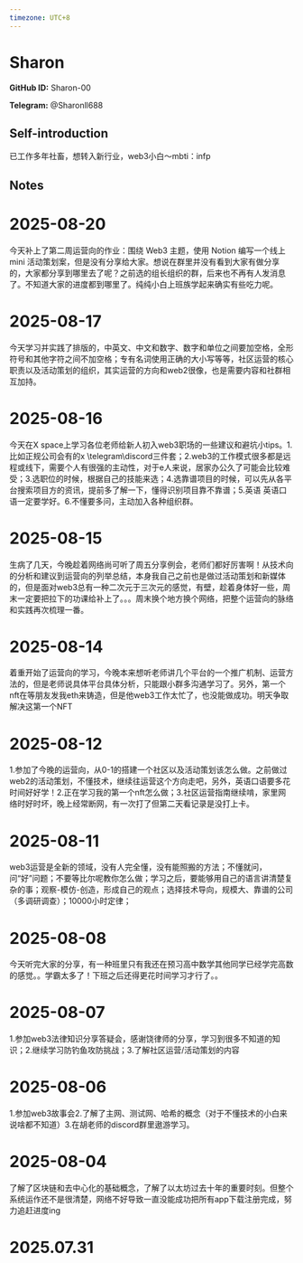 ```yaml
---
timezone: UTC+8
---
```


# Sharon

**GitHub ID:** Sharon-00

**Telegram:** @Sharonll688

## Self-introduction

已工作多年社畜，想转入新行业，web3小白～mbti：infp

## Notes

<!-- Content_START -->
# 2025-08-20

今天补上了第二周运营向的作业：围绕 Web3 主题，使用 Notion 编写一个线上 mini 活动策划案，但是没有分享给大家。想说在群里并没有看到大家有做分享的，大家都分享到哪里去了呢？之前选的组长组织的群，后来也不再有人发消息了。不知道大家的进度都到哪里了。纯纯小白上班族学起来确实有些吃力呢。

# 2025-08-17

今天学习并实践了排版的，中英文、中文和数字、数字和单位之间要加空格，全形符号和其他字符之间不加空格；专有名词使用正确的大小写等等，社区运营的核心职责以及活动策划的组织，其实运营的方向和web2很像，也是需要内容和社群相互加持。

# 2025-08-16

今天在X space上学习各位老师给新人初入web3职场的一些建议和避坑小tips。1.比如正规公司会有的x \telegram\discord三件套；2.web3的工作模式很多都是远程或线下，需要个人有很强的主动性，对于e人来说，居家办公久了可能会比较难受；3.选职位的时候，根据自己的技能来选；4.选靠谱项目的时候，可以先从各平台搜索项目方的资讯，提前多了解一下，懂得识别项目靠不靠谱；5.英语 英语口语一定要学好。6.不懂要多问，主动加入各种组织群。

# 2025-08-15

生病了几天，今晚趁着网络尚可听了周五分享例会，老师们都好厉害啊！从技术向的分析和建议到运营向的列举总结，本身我自己之前也是做过活动策划和新媒体的，但是面对web3总有一种二次元于三次元的感觉，有壁，趁着身体好一些，周末一定要把拉下的功课给补上了。。。周末换个地方换个网络，把整个运营向的脉络和实践再次梳理一番。

# 2025-08-14

着重开始了运营向的学习，今晚本来想听老师讲几个平台的一个推广机制、运营方法的，但是老师说具体平台具体分析，只能跟小群多沟通学习了。另外，第一个nft在等朋友发我eth来铸造，但是他web3工作太忙了，也没能做成功。明天争取解决这第一个NFT

# 2025-08-12

1.参加了今晚的运营向，从0-1的搭建一个社区以及活动策划该怎么做。之前做过web2的活动策划，不懂技术，继续往运营这个方向走吧，另外，英语口语要多花时间好好学！2.正在学习我的第一个nft怎么做；3.社区运营指南继续啃，家里网络时好时坏，晚上经常断网，有一次打了但第二天看记录是没打上卡。

# 2025-08-11

web3运营是全新的领域，没有人完全懂，没有能照搬的方法；不懂就问，问“好”问题；不要等比尔呢教你怎么做；学习之后，要能够用自己的语言讲清楚复杂的事；观察-模仿-创造，形成自己的观点；选择技术导向，规模大、靠谱的公司（多调研调查）；10000小时定律；

# 2025-08-08

今天听完大家的分享，有一种班里只有我还在预习高中数学其他同学已经学完高数的感觉。。学霸太多了！下班之后还得更花时间学习才行了。。

# 2025-08-07

1.参加web3法律知识分享答疑会，感谢饶律师的分享，学习到很多不知道的知识；2.继续学习防钓鱼攻防挑战；3.了解社区运营/活动策划的内容

# 2025-08-06

1.参加web3故事会2.了解了主网、测试网、哈希的概念（对于不懂技术的小白来说啥都不知道）3.在胡老师的discord群里遨游学习。

# 2025-08-04

了解了区块链和去中心化的基础概念，了解了以太坊过去十年的重要时刻。但整个系统运作还不是很清楚，网络不好导致一直没能成功把所有app下载注册完成，努力追赶进度ing


# 2025.07.31


<!-- Content_END -->
